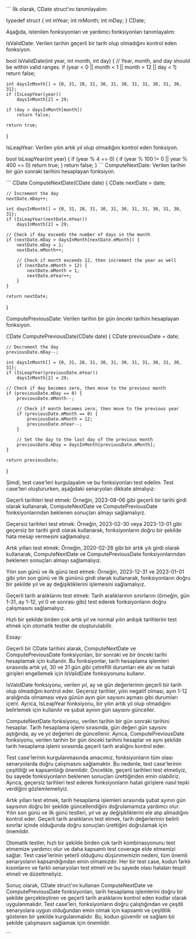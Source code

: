 ´´´
İlk olarak, CDate struct'ını tanımlayalım:

typedef struct {
int mYear;
int mMonth;
int mDay;
} CDate;

Aşağıda, istenilen fonksiyonları ve yardımcı fonksiyonları tanımlayalım:

IsValidDate: Verilen tarihin geçerli bir tarih olup olmadığını kontrol eden fonksiyon.

bool IsValidDate(int year, int month, int day) {
// Year, month, and day should be within valid ranges.
if (year < 0 || month < 1 || month > 12 || day < 1)
return false;

    int daysInMonth[] = {0, 31, 28, 31, 30, 31, 30, 31, 31, 30, 31, 30, 31};
    if (IsLeapYear(year))
        daysInMonth[2] = 29;

    if (day > daysInMonth[month])
        return false;

    return true;

}

IsLeapYear: Verilen yılın artık yıl olup olmadığını kontrol eden fonksiyon.

bool IsLeapYear(int year) {
if (year % 4 == 0) {
if (year % 100 != 0 || year % 400 == 0)
return true;
}
return false;
}
´´´
ComputeNextDate: Verilen tarihin bir gün sonraki tarihini hesaplayan fonksiyon.

´´´
CDate ComputeNextDate(CDate date) {
CDate nextDate = date;

    // Increment the day
    nextDate.mDay++;

    int daysInMonth[] = {0, 31, 28, 31, 30, 31, 30, 31, 31, 30, 31, 30, 31};
    if (IsLeapYear(nextDate.mYear))
        daysInMonth[2] = 29;

    // Check if day exceeds the number of days in the month
    if (nextDate.mDay > daysInMonth[nextDate.mMonth]) {
        nextDate.mDay = 1;
        nextDate.mMonth++;

        // Check if month exceeds 12, then increment the year as well
        if (nextDate.mMonth > 12) {
            nextDate.mMonth = 1;
            nextDate.mYear++;
        }
    }

    return nextDate;

}

ComputePreviousDate: Verilen tarihin bir gün önceki tarihini hesaplayan fonksiyon.

CDate ComputePreviousDate(CDate date) {
CDate previousDate = date;

    // Decrement the day
    previousDate.mDay--;

    int daysInMonth[] = {0, 31, 28, 31, 30, 31, 30, 31, 31, 30, 31, 30, 31};
    if (IsLeapYear(previousDate.mYear))
        daysInMonth[2] = 29;

    // Check if day becomes zero, then move to the previous month
    if (previousDate.mDay == 0) {
        previousDate.mMonth--;

        // Check if month becomes zero, then move to the previous year
        if (previousDate.mMonth == 0) {
            previousDate.mMonth = 12;
            previousDate.mYear--;
        }

        // Set the day to the last day of the previous month
        previousDate.mDay = daysInMonth[previousDate.mMonth];
    }

    return previousDate;

}

Şimdi, test case'leri kurgulayalım ve bu fonksiyonları test edelim. Test case'leri oluştururken, aşağıdaki senaryoları dikkate almalıyız:

Geçerli tarihleri test etmek: Örneğin, 2023-08-06 gibi geçerli bir tarihi girdi olarak kullanarak, ComputeNextDate ve ComputePreviousDate fonksiyonlarından beklenen sonuçları almayı sağlamalıyız.

Geçersiz tarihleri test etmek: Örneğin, 2023-02-30 veya 2023-13-01 gibi geçersiz bir tarihi girdi olarak kullanarak, fonksiyonların doğru bir şekilde hata mesajı vermesini sağlamalıyız.

Artık yılları test etmek: Örneğin, 2020-02-28 gibi bir artık yılı girdi olarak kullanarak, ComputeNextDate ve ComputePreviousDate fonksiyonlarından beklenen sonuçları almayı sağlamalıyız.

Yılın son günü ve ilk günü test etmek: Örneğin, 2023-12-31 ve 2023-01-01 gibi yılın son günü ve ilk gününü girdi olarak kullanarak, fonksiyonların doğru bir şekilde yıl ve ay değişikliklerini işlemesini sağlamalıyız.

Geçerli tarih aralıklarını test etmek: Tarih aralıklarının sınırlarını (örneğin, gün 1-31, ay 1-12, yıl 0 ve sonrası gibi) test ederek fonksiyonların doğru çalışmasını sağlamalıyız.

Hızlı bir şekilde birden çok artık yıl ve normal yılın ardışık tarihlerini test etmek için otomatik testler de oluşturulabilir.

Essay:

Geçerli bir CDate tarihini alarak, ComputeNextDate ve ComputePreviousDate fonksiyonları, bir sonraki ve bir önceki tarihi hesaplamak için kullanılır. Bu fonksiyonlar, tarih hesaplama işlemleri sırasında artık yıl, 30 ve 31 gün gibi çetrefilli durumları ele alır ve hatalı girişleri engellemek için IsValidDate fonksiyonunu kullanır.

IsValidDate fonksiyonu, verilen yıl, ay ve gün değerlerinin geçerli bir tarih olup olmadığını kontrol eder. Geçersiz tarihler, yılın negatif olması, ayın 1-12 aralığında olmaması veya günün ayın gün sayısını aşması gibi durumları içerir. Ayrıca, IsLeapYear fonksiyonu, bir yılın artık yıl olup olmadığını belirlemek için kullanılır ve şubat ayının gün sayısını günceller.

ComputeNextDate fonksiyonu, verilen tarihin bir gün sonraki tarihini hesaplar. Tarih hesaplama işlemi sırasında, gün değeri gün sayısını aştığında, ay ve yıl değerleri de güncellenir. Ayrıca, ComputePreviousDate fonksiyonu, verilen tarihin bir gün önceki tarihini hesaplar ve aynı şekilde tarih hesaplama işlemi sırasında geçerli tarih aralığını kontrol eder.

Test case'lerinin kurgulanmasında amacımız, fonksiyonların tüm olası senaryolarda doğru çalışmasını sağlamaktır. Bu nedenle, test case'lerinin çeşitliliği ve kapsamlılığı önemlidir. Öncelikle, geçerli tarihleri test etmeliyiz, bu sayede fonksiyonların beklenen sonuçları ürettiğinden emin olabiliriz. Ayrıca, geçersiz tarihleri test ederek fonksiyonların hatalı girişlere nasıl tepki verdiğini gözlemlemeliyiz.

Artık yılları test etmek, tarih hesaplama işlemleri sırasında şubat ayının gün sayısının doğru bir şekilde güncellendiğini doğrulamamıza yardımcı olur. Yılın son günü ve ilk günü testleri, yıl ve ay değişikliklerini ele alıp almadığını kontrol eder. Geçerli tarih aralıklarını test etmek, tarih değerlerinin belirli sınırlar içinde olduğunda doğru sonuçları ürettiğini doğrulamak için önemlidir.

Otomatik testler, hızlı bir şekilde birden çok tarih kombinasyonunu test etmemize yardımcı olur ve daha kapsamlı test coverage elde etmemizi sağlar. Test case'lerinin yeterli olduğunu düşünmemizin nedeni, tüm önemli senaryoların kapsandığından emin olmamızdır. Her bir test case, kodun farklı kısımlarını ve farklı senaryoları test etmeli ve bu sayede olası hataları tespit etmeli ve düzeltmeliyiz.

Sonuç olarak, CDate struct'ını kullanan ComputeNextDate ve ComputePreviousDate fonksiyonları, tarih hesaplama işlemlerini doğru bir şekilde gerçekleştiren ve geçerli tarih aralıklarını kontrol eden kodlar olarak uygulanmalıdır. Test case'leri, fonksiyonların doğru çalıştığından ve çeşitli senaryolara uygun olduğundan emin olmak için kapsamlı ve çeşitlilik gösteren bir şekilde kurgulanmalıdır. Bu, kodun güvenilir ve sağlam bir şekilde çalışmasını sağlamak için önemlidir.

´´´
